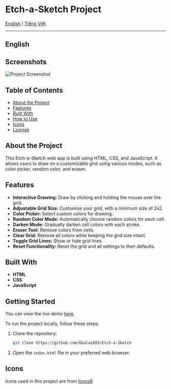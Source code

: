 # Etch-a-Sketch Project

[English](./README.md) | [Tiếng Việt](./README_vi.md)

---

## <a name="english"></a>English

## Screenshots
![Project Screenshot](https://imgur.com/dib4cUy.png)


## Table of Contents
- [About the Project](#about-the-project)
- [Features](#features)
- [Built With](#built-with)
- [How to Use](#how-to-use)
- [Icons](#icons)
- [License](#license)

## About the Project

This Etch-a-Sketch web app is built using HTML, CSS, and JavaScript. It allows users to draw on a customizable grid using various modes, such as color picker, random color, and eraser.


## Features

- **Interactive Drawing:** Draw by clicking and holding the mouse over the grid.
- **Adjustable Grid Size:** Customize your grid, with a minimum size of 2x2.
- **Color Picker:** Select custom colors for drawing.
- **Random Color Mode:** Automatically choose random colors for each cell.
- **Darken Mode:** Gradually darken cell colors with each stroke.
- **Eraser Tool:** Remove colors from cells.
- **Clear Grid:** Remove all colors while keeping the grid size intact.
- **Toggle Grid Lines:** Show or hide grid lines.
- **Reset Functionality:** Reset the grid and all settings to their defaults.

## Built With

- **HTML**
- **CSS**
- **JavaScript**

## Getting Started

You can view the live demo [here](https://gbalas855.github.io/Etch-a-Sketch/).

To run the project locally, follow these steps:

1. Clone the repository:
    ```bash
    git clone https://github.com/Gbalas855/Etch-a-Sketch
    ```

2. Open the ```index.html``` file in your preferred web browser.


## Icons

Icons used in this project are from [Icons8](https://icons8.com).
